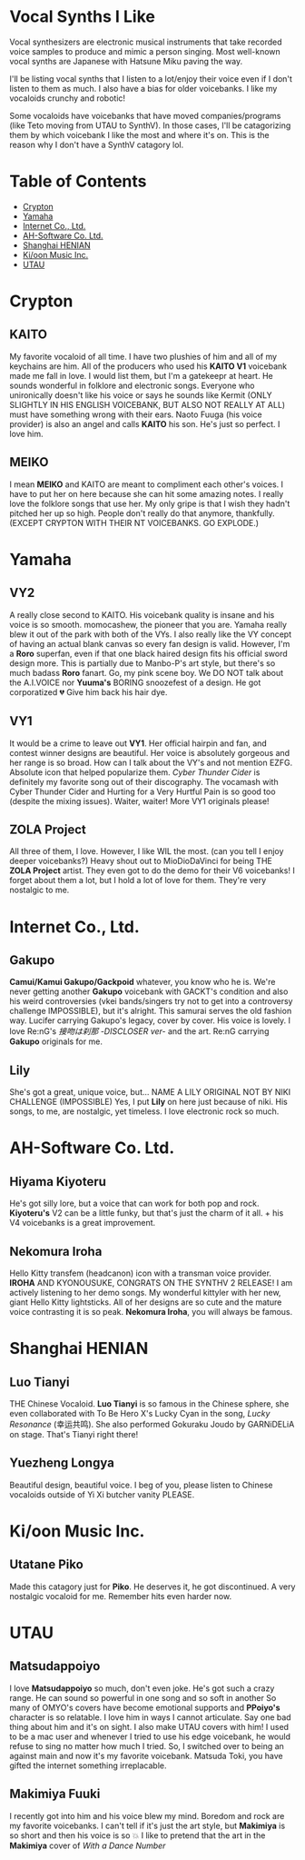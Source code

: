 # Vocal Synths I Like
Vocal synthesizers are electronic musical instruments that take recorded voice samples to produce and mimic a person singing. Most well-known vocal synths are Japanese with Hatsune Miku paving the way. 

I'll be listing vocal synths that I listen to a lot/enjoy their voice even if I don't listen to them as much. I also have a bias for older voicebanks. I like my vocaloids crunchy and robotic! 

Some vocaloids have voicebanks that have moved companies/programs (like Teto moving from UTAU to SynthV). In those cases, I'll be catagorizing them by which voicebank I like the most and where it's on. This is the reason why I don't have a SynthV catagory lol.

# Table of Contents
 - [Crypton](#crypton)
 - [Yamaha](#yamaha)
 - [Internet Co., Ltd.](#internet-co.,-ltd.)
 - [AH-Software Co. Ltd.](#ah-software-co.-ltd.)
 - [Shanghai HENIAN](#shanghai-henian)
 - [Ki/oon Music Inc.](#ki/oon-music-inc.)
 - [UTAU](#utau)


# Crypton
## KAITO
My favorite vocaloid of all time. I have two plushies of him and all of my keychains are him. All of the producers who used his **KAITO V1** voicebank made me fall in love. I would list them, but I'm a gatekeepr at heart. He sounds wonderful in folklore and electronic songs. Everyone who unironically doesn't like his voice or says he sounds like Kermit (ONLY SLIGHTLY IN HIS ENGLISH VOICEBANK, BUT ALSO NOT REALLY AT ALL) must have something wrong with their ears. Naoto Fuuga (his voice provider) is also an angel and calls **KAITO** his son. He's just so perfect. I love him.

## MEIKO
I mean **MEIKO** and KAITO are meant to compliment each other's voices. I have to put her on here because she can hit some amazing notes. I really love the folklore songs that use her. My only gripe is that I wish they hadn't pitched her up so high. People don't really do that anymore, thankfully. (EXCEPT CRYPTON WITH THEIR NT VOICEBANKS. GO EXPLODE.)

# Yamaha
## VY2
A really close second to KAITO. His voicebank quality is insane and his voice is so smooth. momocashew, the pioneer that you are. Yamaha really blew it out of the park with both of the VYs. I also really like the VY concept of having an actual blank canvas so every fan design is valid. However, I'm a **Roro** superfan, even if that one black haired design fits his official sword design more. This is partially due to Manbo-P's art style, but there's so much badass **Roro** fanart. Go, my pink scene boy. We DO NOT talk about the A.I.VOICE nor **Yuuma's** BORING snoozefest of a design. He got corporatized 💔 Give him back his hair dye. 

## VY1
It would be a crime to leave out **VY1**. Her official hairpin and fan, and contest winner designs are beautiful. Her voice is absolutely gorgeous and her range is so broad. How can I talk about the VY's and not mention EZFG. Absolute icon that helped popularize them. *Cyber Thunder Cider* is definitely my favorite song out of their discography. The vocamash with Cyber Thunder Cider and Hurting for a Very Hurtful Pain is so good too (despite the mixing issues). Waiter, waiter! More VY1 originals please!

## ZOLA Project
All three of them, I love. However, I like WIL the most. (can you tell I enjoy deeper voicebanks?) Heavy shout out to MioDioDaVinci for being THE **ZOLA Project** artist. They even got to do the demo for their V6 voicebanks! I forget about them a lot, but I hold a lot of love for them. They're very nostalgic to me. 

# Internet Co., Ltd.
## Gakupo
**Camui/Kamui Gakupo/Gackpoid** whatever, you know who he is. We're never getting another **Gakupo** voicebank with GACKT's condition and also his weird controversies (vkei bands/singers try not to get into a controversy challenge IMPOSSIBLE), but it's alright. This samurai serves the old fashion way. Lucifer carrying Gakupo's legacy, cover by cover. His voice is lovely. I love Re:nG's *接吻は刹那 -DISCLOSER ver-* and the art. Re:nG carrying **Gakupo** originals for me.

## Lily
She's got a great, unique voice, but... NAME A LILY ORIGINAL NOT BY NIKI CHALLENGE (IMPOSSIBLE) Yes, I put **Lily** on here just because of niki. His songs, to me, are nostalgic, yet timeless. I love electronic rock so much. 

# AH-Software Co. Ltd.
## Hiyama Kiyoteru
He's got silly lore, but a voice that can work for both pop and rock. **Kiyoteru's** V2 can be a little funky, but that's just the charm of it all. + his V4 voicebanks is a great improvement. 

## Nekomura Iroha
Hello Kitty transfem (headcanon) icon with a transman voice provider. **IROHA** AND KYONOUSUKE, CONGRATS ON THE SYNTHV 2 RELEASE! I am actively listening to her demo songs. My wonderful kittyler with her new, giant Hello Kitty lightsticks. All of her designs are so cute and the mature voice contrasting it is so peak. **Nekomura Iroha**, you will always be famous. 

# Shanghai HENIAN 
## Luo Tianyi
THE Chinese Vocaloid. **Luo Tianyi** is so famous in the Chinese sphere, she even collaborated with To Be Hero X's Lucky Cyan in the song, *Lucky Resonance* (幸运共鸣). She also performed Gokuraku Joudo by GARNiDELiA on stage. That's Tianyi right there!

## Yuezheng Longya
Beautiful design, beautiful voice. I beg of you, please listen to Chinese vocaloids outside of Yi Xi butcher vanity PLEASE.

# Ki/oon Music Inc.
## Utatane Piko
Made this catagory just for **Piko**. He deserves it, he got discontinued. A very nostalgic vocaloid for me. Remember hits even harder now. 

# UTAU
## Matsudappoiyo
I love **Matsudappoiyo** so much, don't even joke. He's got such a crazy range. He can sound so powerful in one song and so soft in another So many of OMYO's covers have become emotional supports and **PPoiyo's** character is so relatable. I love him in ways I cannot articulate. Say one bad thing about him and it's on sight. I also make UTAU covers with him! I used to be a mac user and whenever I tried to use his edge voicebank, he would refuse to sing no matter how much I tried. So, I switched over to being an against main and now it's my favorite voicebank. Matsuda Toki, you have gifted the internet something irreplacable.

## Makimiya Fuuki
I recently got into him and his voice blew my mind. Boredom and rock are my favorite voicebanks. I can't tell if it's just the art style, but **Makimiya** is so short and then his voice is so :boom: I like to pretend that the art in the **Makimiya** cover of *With a Dance Number*

